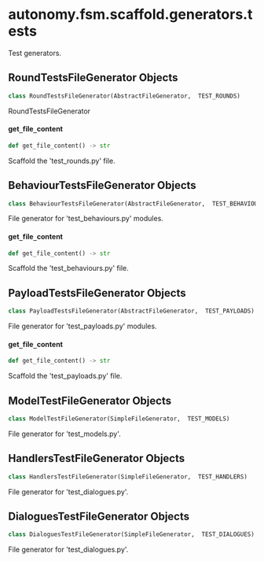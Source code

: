 <a id="autonomy.fsm.scaffold.generators.tests"></a>

# autonomy.fsm.scaffold.generators.tests

Test generators.

<a id="autonomy.fsm.scaffold.generators.tests.RoundTestsFileGenerator"></a>

## RoundTestsFileGenerator Objects

```python
class RoundTestsFileGenerator(AbstractFileGenerator,  TEST_ROUNDS)
```

RoundTestsFileGenerator

<a id="autonomy.fsm.scaffold.generators.tests.RoundTestsFileGenerator.get_file_content"></a>

#### get`_`file`_`content

```python
def get_file_content() -> str
```

Scaffold the 'test_rounds.py' file.

<a id="autonomy.fsm.scaffold.generators.tests.BehaviourTestsFileGenerator"></a>

## BehaviourTestsFileGenerator Objects

```python
class BehaviourTestsFileGenerator(AbstractFileGenerator,  TEST_BEHAVIOURS)
```

File generator for 'test_behaviours.py' modules.

<a id="autonomy.fsm.scaffold.generators.tests.BehaviourTestsFileGenerator.get_file_content"></a>

#### get`_`file`_`content

```python
def get_file_content() -> str
```

Scaffold the 'test_behaviours.py' file.

<a id="autonomy.fsm.scaffold.generators.tests.PayloadTestsFileGenerator"></a>

## PayloadTestsFileGenerator Objects

```python
class PayloadTestsFileGenerator(AbstractFileGenerator,  TEST_PAYLOADS)
```

File generator for 'test_payloads.py' modules.

<a id="autonomy.fsm.scaffold.generators.tests.PayloadTestsFileGenerator.get_file_content"></a>

#### get`_`file`_`content

```python
def get_file_content() -> str
```

Scaffold the 'test_payloads.py' file.

<a id="autonomy.fsm.scaffold.generators.tests.ModelTestFileGenerator"></a>

## ModelTestFileGenerator Objects

```python
class ModelTestFileGenerator(SimpleFileGenerator,  TEST_MODELS)
```

File generator for 'test_models.py'.

<a id="autonomy.fsm.scaffold.generators.tests.HandlersTestFileGenerator"></a>

## HandlersTestFileGenerator Objects

```python
class HandlersTestFileGenerator(SimpleFileGenerator,  TEST_HANDLERS)
```

File generator for 'test_dialogues.py'.

<a id="autonomy.fsm.scaffold.generators.tests.DialoguesTestFileGenerator"></a>

## DialoguesTestFileGenerator Objects

```python
class DialoguesTestFileGenerator(SimpleFileGenerator,  TEST_DIALOGUES)
```

File generator for 'test_dialogues.py'.

